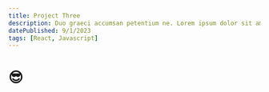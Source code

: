 ```yaml
---
title: Project Three
description: Duo graeci accumsan petentium ne. Lorem ipsum dolor sit amet, ne vix dicant lucilius.
datePublished: 9/1/2023
tags: [React, Javascript]
---
```

# 😎